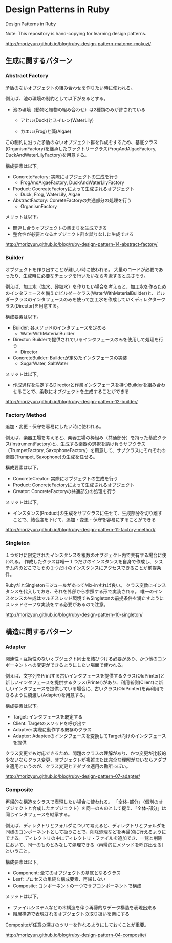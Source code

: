 # Design Patterns in Ruby

Design Patterns in Ruby

Note: This repository is hand-copying for learning design patterns.

http://morizyun.github.io/blog/ruby-design-pattern-matome-mokuzi/

## 生成に関するパターン

### Abstract Factory

矛盾のないオブジェクトの組み合わせを作りたい時に使われる。

例えば、池の環境の制約として以下があるとする。

- 池の環境（動物と植物の組み合わせ）は2種類のみが許されている
  - アヒル(Duck)とスイレン(WaterLily)

  - カエル(Frog)と藻(Algae)

この制約に沿った矛盾のないオブジェクト群を作成をするため、基底クラス(OrganismFactory)を継承したファクトリークラス(FrogAndAlgaeFactory, DuckAndWaterLilyFactory)を用意する。

構成要素は以下。

- ConcreteFactory: 実際にオブジェクトの生成を行う
  - FrogAndAlgaeFactory, DuckAndWaterLilyFactory
- Product: CocreateFactoryによって生成されるオブジェクト
  - Duck, Frog, WaterLily, Algae
- AbstractFactory: ConreteFactoryの共通部分の処理を行う
  - OrganismFactory

メリットは以下。

- 関連し合うオブジェクトの集まりを生成できる
- 整合性が必要となるオブジェクト群を誤りなしに生成できる


http://morizyun.github.io/blog/ruby-design-pattern-14-abstract-factory/

### Builder

オブジェクトを作り出すことが難しい時に使われる。
大量のコードが必要であったり、生成時に必要なチェックを行いたいなら考慮すると良さそう。

例えば、加工水（塩水、砂糖水）を作りたい場合を考えると、加工水を作るためのインタフェースを備えたビルダークラス(WaterWithMaterialBuilder)と、ビルダークラスのインタフェースのみを使って加工水を作成していくディレクタークラス(Director)を用意する。

構成要素は以下。

- Builder: 各メソッドのインタフェースを定める
  - WaterWithMaterialBuilder
- Director: Builderで提供されているインタフェースのみを使用して処理を行う
  - Director
- ConcreteBuilder: Builderが定めたインタフェースの実装
  - SugarWater, SaltWater

メリットは以下。

- 作成過程を決定するDirectorと作業インタフェースを持つBuilderを組み合わせることで、柔軟にオブジェクトを生成することができる


http://morizyun.github.io/blog/ruby-design-pattern-12-builder/

### Factory Method

追加・変更・保守を容易にしたい時に使われる。

例えば、楽器工場を考えると、楽器工場の枠組み（共通部分）を持った基底クラス(InstrumentFactory)と、生成する楽器の選択を請け負うサブクラス（TrumpetFactory, SaxophoneFactory）を用意して、サブクラスにそれぞれの楽器(Trumpet, Saxophone)の生成を任せる。

構成要素は以下。

- ConcreteCreator: 実際にオブジェクトの生成を行う
- Product: ConcreteFactoryによって生成されるオブジェクト
- Creator: ConcreteFactoryの共通部分の処理を行う

メリットは以下。

- インスタンス(Product)の生成をサブクラスに任せて、生成部分を切り離すことで、結合度を下げて、追加・変更・保守を容易にすることができる


http://morizyun.github.io/blog/ruby-design-pattern-11-factory-method/

### Singleton

１つだけに限定されたインスタンスを複数のオブジェクト内で共有する場合に使われる。
作成したクラスは唯一１つだけのインスタンスを自身で作成し、システム内のどこでもその１つだけのインスタンスにアクセスできることが前提条件。

RubyだとSingletonモジュールがあってMix-inすれば良い。
クラス変数にインスタンスを代入しておき、それを外部から参照する形で実装される。
唯一のインスタンスの生成はマルチスレッド環境でもSingletonの前提条件を満たすようにスレッドセーフな実装をする必要があるので注意。


http://morizyun.github.io/blog/ruby-design-pattern-10-singleton/

## 構造に関するパターン

### Adapter

関連性・互換性のないオブジェクト同士を結びつける必要があり、かつ他のコンポーネントへの変更ができるようにしたい場面で使われる。

例えば、文字列をPrintする古いインタフェースを提供するクラス(OldPrinter)と新しいインタフェースを提供するクラス(Printer)があり、利用者側(Client)に新しいインタフェースを提供している場合に、古いクラス(OldPrinter)を再利用できるように橋渡し(Adapter)を用意する。

構成要素は以下。

- Target: インタフェースを既定する
- Client: Targetのメソッドを呼び出す
- Adaptee: 実際に動作する既存のクラス
- Adapter: Adapteeのインタフェースを変換してTarget向けのインタフェースを提供

クラス変更でも対応できるため、問題のクラスの理解があり、かつ変更が比較的少ないならクラス変更、オブジェクトが複雑または完全な理解がないならアダプタ適用というのが、クラス変更とアダプタ適用の勘所っぽい。


http://morizyun.github.io/blog/ruby-design-pattern-07-adapter/

### Composite

再帰的な構造をクラスで表現したい場合に使われる。
「全体-部分」（個別のオブジェクトと合成したオブジェクト）を同一のものとして捉え、「全体-部分」は同じインタフェースを継承する。

例えば、ディレクトリとフォルダについて考えると、ディレクトリとフォルダを同様のコンポーネントとして扱うことで、削除処理などを再帰的に行えるようにできる。
ディレクトリの中にディレクトリ・ファイルを追加でき、一覧と削除において、同一のものとみなして処理できる（再帰的にメソッドを呼び出せる）ということ。

構成要素は以下。

- Component: 全てのオブジェクトの基底となるクラス
- Leaf: プロセスの単純な構成要素、再帰しない
- Composite: コンポーネントの一つでサブコンポーネントで構成

メリットは以下。

- ファイルシステムなどの木構造を伴う再帰的なデータ構造を表現出来る
- 階層構造で表現されるオブジェクトの取り扱いを楽にする

Compositeが任意の深さのツリーを作れるようにしておくことが重要。


http://morizyun.github.io/blog/ruby-design-pattern-04-composite/
